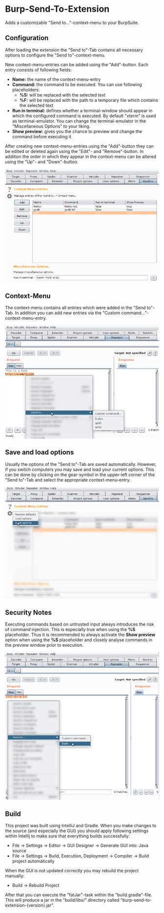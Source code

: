 # Burp-Send-To-Extension

Adds a customizable "Send to..."-context-menu to your BurpSuite.

## Configuration

After loading the extension the "Send to"-Tab contains all necessary options to configure the "Send to"-context-menu. 

New context-menu-entries can be added using the "Add"-button. Each entry consists of following fields:
* **Name:** the name of the context-menu-entry
* **Command:** the command to be executed. You can use following placeholders:
	* **%S:** will be replaced with the selected text
	* **%F:** will be replaced with the path to a temporary file which contains the selected text
* **Run in terminal:** defines whether a terminal-window should appear in which the configured command is executed. By default "xterm" is used as terminal-emulator. You can change the terminal-emulator in the "Miscellaneous Options" to your liking.
* **Show preview:** gives you the chance to preview and change the command before executing it

After creating new context-menu-entries using the "Add"-button they can be edited or deleted again using the "Edit"- and "Remove"-button. In addition the order in which they appear in the context-menu can be altered using the "Up"- and "Down"-button.

![Burp-Send-To-Extension Tab](images/burp-send-to-extension-tab.png)

## Context-Menu

The context-menu contains all entries which were added in the "Send to"-Tab.
In addition you can add new entries via the "Custom command..."-context-menu-entry.

![Burp-Send-To-Extension Context-Menu](images/burp-send-to-extension-context-menu.png)

## Save and load options

Usually the options of the "Send to"-Tab are saved automatically. However, if you switch computers you may save and load your current options. This can be done by clicking on the gear-symbol in the upper-left corner of the "Send to"-Tab and select the appropriate context-menu-entry.

![Burp-Send-To-Extension Options](images/burp-send-to-extension-options.png)

## Security Notes

Executing commands based on untrusted input always introduces the risk of command injection. This is especially true when using the **%S** placeholder. Thus it is recommended to always activate the **Show preview** option when using the **%S** placeholder and closely analyse commands in the preview window prior to execution.

![Burp-Send-To-Extension Options](images/burp-send-to-extension-forkbomb.png)

## Build

This project was built using IntelliJ and Gradle. When you make changes to the source (and especially the GUI) you should apply following settings within Intellij to make sure that everything builds successfully:
* File -> Settings -> Editor -> GUI Designer -> Generate GUI into: Java source
* File -> Settings -> Build, Execution, Deployment -> Compiler -> Build project automatically

When the GUI is not updated correctly you may rebuild the project manually:
* Build -> Rebuild Project

After that you can execute the "fatJar"-task within the "build.gradle"-file. This will produce a jar in the "build/libs/" directory called "burp-send-to-extension-{version}.jar".
